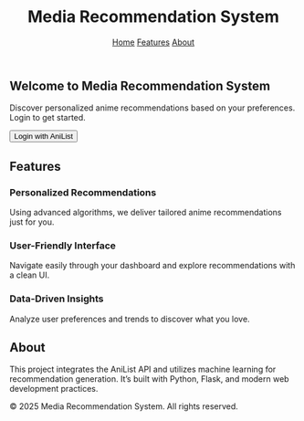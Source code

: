 <!DOCTYPE html>
<html lang="en">
<head>
    <meta charset="UTF-8">
    <meta name="viewport" content="width=device-width, initial-scale=1.0">
    <title>Media Recommendation System</title>
    <link rel="stylesheet" href="styles.css"> <!-- Link to your CSS -->
    <!-- Add external font -->
    <link href="https://fonts.googleapis.com/css2?family=Roboto:wght@400;500;700&display=swap" rel="stylesheet">
    
</head>
<body>
    <header>
        <h1>Media Recommendation System</h1>
        <nav>
            <a href="#home">Home</a>
            <a href="#features">Features</a>
            <a href="#about">About</a>
        </nav>
    </header>
    <main>
        <section id="home" class="section">
            <h2>Welcome to Media Recommendation System</h2>
            <p>Discover personalized anime recommendations based on your preferences. Login to get started.</p>
            <button class="button">Login with AniList</button>
        </section>
        <section id="features" class="section">
            <h2>Features</h2>
            <div class="card">
                <h3>Personalized Recommendations</h3>
                <p>Using advanced algorithms, we deliver tailored anime recommendations just for you.</p>
            </div>
            <div class="card">
                <h3>User-Friendly Interface</h3>
                <p>Navigate easily through your dashboard and explore recommendations with a clean UI.</p>
            </div>
            <div class="card">
                <h3>Data-Driven Insights</h3>
                <p>Analyze user preferences and trends to discover what you love.</p>
            </div>
        </section>
        <section id="about" class="section">
            <h2>About</h2>
            <p>This project integrates the AniList API and utilizes machine learning for recommendation generation. It’s built with Python, Flask, and modern web development practices.</p>
        </section>
    </main>
    <footer>
        <p>&copy; 2025 Media Recommendation System. All rights reserved.</p>
    </footer>
</body>
</html>
